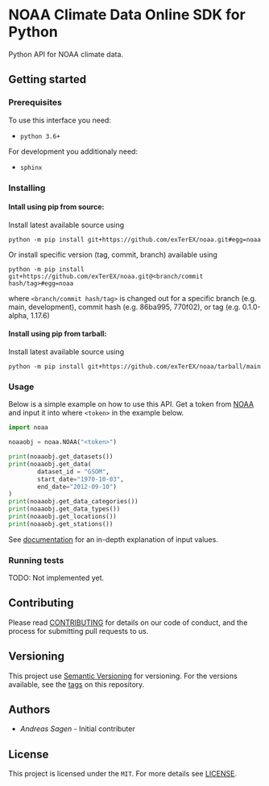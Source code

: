# NOAA Climate Data Online SDK for Python

Python API for NOAA climate data.

## Getting started

### Prerequisites

To use this interface you need:

- `python 3.6+`

For development you additionaly need:

- `sphinx`

### Installing

#### Intall using pip from source:

Install latest available source using

```
python -m pip install git+https://github.com/exTerEX/noaa.git#egg=noaa
```

Or install specific version (tag, commit, branch) available using

```
python -m pip install git+https://github.com/exTerEX/noaa.git@<branch/commit hash/tag>#egg=noaa
```

where `<branch/commit hash/tag>` is changed out for a specific branch (e.g. main, development), commit hash (e.g. 86ba995, 770f02), or tag (e.g. 0.1.0-alpha, 1.17.6)

#### Install using pip from tarball:

Install latest available source using

```
python -m pip install git+https://github.com/exTerEX/noaa/tarball/main
```

### Usage

Below is a simple example on how to use this API. Get a token from [NOAA](https://www.ncdc.noaa.gov/cdo-web/token) and input it into where `<token>` in the example below.

```python
import noaa

noaaobj = noaa.NOAA("<token>")

print(noaaobj.get_datasets())
print(noaaobj.get_data(
        dataset_id = "GSOM",
        start_date="1970-10-03",
        end_date="2012-09-10")
)
print(noaaobj.get_data_categories())
print(noaaobj.get_data_types())
print(noaaobj.get_locations())
print(noaaobj.get_stations())
```

See [documentation](https://www.ncdc.noaa.gov/cdo-web/webservices/v2) for an in-depth explanation of input values.

### Running tests

TODO: Not implemented yet.

## Contributing

Please read [CONTRIBUTING](https://github.com/exTerEX/noaa/blob/main/.github/CONTRIBUTING.md) for details on our code of conduct, and the process for submitting pull requests to us.

## Versioning

This project use [Semantic Versioning](https://semver.org/) for versioning. For the versions available, see the [tags](https://github.com/exTerEX/noaa/tags) on this repository.

## Authors

- _Andreas Sagen_ - Initial contributer

## License

This project is licensed under the `MIT`. For more details see [LICENSE](LICENSE).
